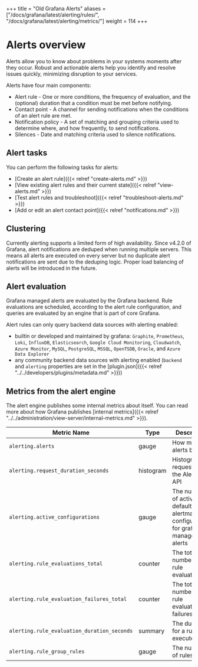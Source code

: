 +++
title = "Old Grafana Alerts"
aliases = ["/docs/grafana/latest/alerting/rules/", "/docs/grafana/latest/alerting/metrics/"]
weight = 114
+++

# Alerts overview

Alerts allow you to know about problems in your systems moments after they occur. Robust and actionable alerts help you identify and resolve issues quickly, minimizing disruption to your services.

Alerts have four main components:

- Alert rule - One or more conditions, the frequency of evaluation, and the (optional) duration that a condition must be met before notifying.
- Contact point - A channel for sending notifications when the conditions of an alert rule are met.
- Notification policy - A set of matching and grouping criteria used to determine where, and how frequently, to send notifications. 
- Silences - Date and matching criteria used to silence notifications. 

## Alert tasks

You can perform the following tasks for alerts:

- [Create an alert rule]({{< relref "create-alerts.md" >}})
- [View existing alert rules and their current state]({{< relref "view-alerts.md" >}})
- [Test alert rules and troubleshoot]({{< relref "troubleshoot-alerts.md" >}})
- [Add or edit an alert contact point]({{< relref "notifications.md" >}})

## Clustering

Currently alerting supports a limited form of high availability. Since v4.2.0 of Grafana, alert notifications are deduped when running multiple servers. This means all alerts are executed on every server but no duplicate alert notifications are sent due to the deduping logic. Proper load balancing of alerts will be introduced in the future.

## Alert evaluation

Grafana managed alerts are evaluated by the Grafana backend. Rule evaluations are scheduled, according to the alert rule configuration, and queries are evaluated by an engine that is part of core Grafana.

Alert rules can only query backend data sources with alerting enabled:
- builtin or developed and maintained by grafana: `Graphite`, `Prometheus`, `Loki`, `InfluxDB`, `Elasticsearch`,
`Google Cloud Monitoring`, `Cloudwatch`, `Azure Monitor`, `MySQL`, `PostgreSQL`, `MSSQL`, `OpenTSDB`, `Oracle`, and `Azure Data Explorer`
- any community backend data sources with alerting enabled (`backend` and `alerting` properties are set in the [plugin.json]({{< relref "../../developers/plugins/metadata.md" >}}))

## Metrics from the alert engine

The alert engine publishes some internal metrics about itself. You can read more about how Grafana publishes [internal metrics]({{< relref "../../administration/view-server/internal-metrics.md" >}}).

Metric Name | Type | Description
---------- | ----------- | ----------
`alerting.alerts` | gauge | How many alerts by state
`alerting.request_duration_seconds` | histogram | Histogram of requests to the Alerting API
`alerting.active_configurations` | gauge | The number of active, non default alertmanager configurations for grafana managed alerts
`alerting.rule_evaluations_total` | counter | The total number of rule evaluations
`alerting.rule_evaluation_failures_total` | counter | The total number of rule evaluation failures
`alerting.rule_evaluation_duration_seconds` | summary | The duration for a rule to execute
`alerting.rule_group_rules` | gauge | The number of rules
